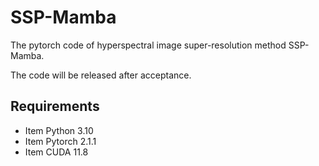 # SSP-Mamba
The pytorch code of hyperspectral image super-resolution method SSP-Mamba.

The code will be released after acceptance.
## Requirements
- Item Python 3.10
- Item Pytorch 2.1.1
- Item CUDA 11.8
